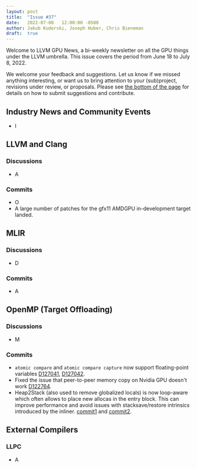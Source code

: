 ```yaml
---
layout: post
title:  "Issue #37"
date:   2022-07-08   12:00:00 -0500
author: Jakub Kuderski, Joseph Huber, Chris Bieneman
draft:  true
---
```


Welcome to LLVM GPU News, a bi-weekly newsletter on all the GPU things under the LLVM umbrella.
This issue covers the period from June 18 to July 8, 2022.

We welcome your feedback and suggestions. Let us know if we missed anything interesting, or want us to bring attention to your (sub)project, revisions under review, or proposals. Please see [the bottom of the page](https://llvm-gpu-news.github.io/about/) for details on how to submit suggestions and contribute.


## Industry News and Community Events

* I


##  LLVM and Clang

### Discussions

* A

### Commits

* O
* A large number of patches for the gfx11 AMDGPU in-development target landed.


## MLIR

### Discussions

* D

### Commits

* A


## OpenMP (Target Offloading)

### Discussions

* M

### Commits

* `atomic compare` and `atomic compare capture` now support floating-point variables [D127041](https://reviews.llvm.org/D127041), [D127042](https://reviews.llvm.org/D127042).
* Fixed the issue that peer-to-peer memory copy on Nvidia GPU doesn't work [D122764](https://reviews.llvm.org/D122764).
* Heap2Stack (also used to remove globalized locals) is now loop-aware which often allows to place new allocas in the entry block. This can improve performance and avoid issues with stacksave/restore intrinsics introduced by the inliner. [commit1](https://reviews.llvm.org/rG07766f4070301072840b92c02c215391c7b5a870) and [commit2](https://reviews.llvm.org/rGcb26b01d57f50483df006af35f17167900c2dcd1).

## External Compilers

### LLPC

* A
